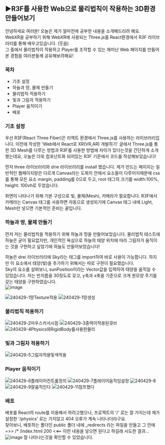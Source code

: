 ## ▶R3F를 사용한 Web으로 물리법칙이 작용하는 3D환경 만들어보기

안녕하세요 여러분! 오늘은 제가 얼마전에 공부한 내용을 소개해드리려 해요.  
WebXR을 공부하기 위해 WebXR에 사용되는 Three.js를 React환경에서 R3F 라이브러리를 통해 배우고있습니다. (웃음)  
그 중에서 물리법칙이 작용하고 Player를 조작할 수 있는 재미난 Web 페이지를 만들어 본 경험을 여러분들께 공유해보려해요!

### 목차
- 기초 설정
- 하늘과 땅, 물체 만들기
- 물리법칙 적용하기
- 빛과 그림자 적용하기
- Player 움직이기
- 배포

### 기초 설정
우선 R3F(React Three Fiber)은 리액트 환경에서 Three.js를 사용하는 라이브러리입니다. 이전에 작성한 'Web에서 React로 XR(VR,AR) 개발하기' 글에서 Three.js를 통한 3D Mesh를 다루는 방법과 R3F를 사용한 방법에 차이가 있다는것을 간단하게 소개했는데요, 오늘은 더욱 컴포넌트화 되어있는 R3F 기준에서 코드를 작성해보았습니다!

먼저 three 라이브러리와 drie 라이브러리를 install 했습니다. 제가 만드는 페이지는 일반적인 웹페이지랑은 다르게 Canvas라는 도화지 안에서 요소들이 다루어지때문에 css를 통해 모든 요소 margin, padding를 0으로 두고, root 태그의 크기를 width:100%, height: 100vh로 두었습니다.

화면이 나타나기 위해 기본 구성으로 빛, 물체(Mesh), 카메라가 필요합니다. R3F에서 카메라는 Canvas 태그를 사용하면 자동으로 생성되기에 Canvas 태그 내에 Light, Mesh만 넣으면 기본적인 준비는 끝입니다.

### 하늘과 땅, 물체 만들기
먼저 저는 물리법칙을 적용하기 위해 하늘과 땅을 만들어보았습니다. 물리법칙 테스트에 하늘은 굳이 필요없지만, 개인적인 욕심으로 하늘의 태양 위치에 따라 그림자가 움직이는 것을 구현하고 싶었기에 하늘도 만들어보았습니다!  

하늘은 drei 라이브러리에 Sky라는 태그를 import하여 바로 사용이 가능합니다. 하지만 이 요소에서 태양(빛)을 추가하기 위해서는 따로 구현이 필요했습니다.  
Sky의 요소를 살펴보니, sunPosition이라는 Vector값을 입력하여 태양을 움직일 수 있었습니다. 저는 반지름을 30정도로 갖고, y축과 x축을 기준으로 크게 원모양 주기를 갖는 태양을 구현하였습니다.  
![image](https://github.com/ChaeDoll/TIL/assets/108540812/5617b288-f631-4857-a119-f9e194c3b531)



![240429-1땅Texture적용](https://github.com/ChaeDoll/TIL/assets/108540812/f880b93e-f6a3-4cd9-82c3-8991ea538604)
![240429-1땅생성](https://github.com/ChaeDoll/TIL/assets/108540812/505d9bd9-cbff-49b2-a11d-f63447a8e990)


### 물리법칙 적용하기
![240429-2마우스커서시점](https://github.com/ChaeDoll/TIL/assets/108540812/257d5013-0ac5-4c95-ad77-4d6f01361449)
![240429-3중력이적용된큐브](https://github.com/ChaeDoll/TIL/assets/108540812/d8e97855-4bac-40c5-bcdd-8f62ff3552fc)
![240429-4Physics와RigidBody를사용한물리](https://github.com/ChaeDoll/TIL/assets/108540812/e38efc93-e3ae-49e7-b3f6-0c66ee1e5d50)

### 빛과 그림자 적용하기
![240429-5그림자적용및색적용](https://github.com/ChaeDoll/TIL/assets/108540812/515da6f5-6dc4-4ad1-95f9-d5c37d99261b)

### Player 움직이기
![240429-6플레이어컨트롤정의](https://github.com/ChaeDoll/TIL/assets/108540812/f26a8006-345f-4847-a869-ff9baa3ee4ab)
![240429-7플레이어움직임설정](https://github.com/ChaeDoll/TIL/assets/108540812/1b428074-1fa6-426c-9fd9-c1e3ab919116)
![240429-8](https://github.com/ChaeDoll/TIL/assets/108540812/1357b824-2a0b-4d7e-8afb-6723f86cb675)
![240429-9잘움직인다](https://github.com/ChaeDoll/TIL/assets/108540812/445c3826-c073-4edf-9fac-a5f270a2d3ca)
![240429-11점프했다](https://github.com/ChaeDoll/TIL/assets/108540812/7abc79aa-a731-4944-8fc4-98979b4092b4)

### 배포
배포를 React의 route를 이용해서 하려고했으나, 프로젝트의 '/' 로는 잘 가지는데 제가 설정한 '/physics' 로는 가지않고 404 오류가 계속 나타나더라구요.  
찾아보니, 배포하는 폴더인 public 폴더 내에 _redirects 라는 파일을 만들고 그 안에 =>> /*    /index.html   200 <<== 이런 내용을 넣으면 된다고 하길래 시도한 결과...  
![image](https://github.com/ChaeDoll/TIL/assets/108540812/26a55f23-e19b-4598-bca0-c25855bd6c9c)
잘 나타나는것을 확인할 수 있었습니다.
